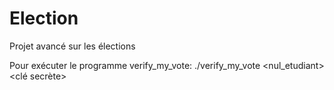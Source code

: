 # Election
Projet avancé sur les élections

Pour exécuter le programme verify_my_vote:
./verify_my_vote <nul_etudiant> <clé secrète>

